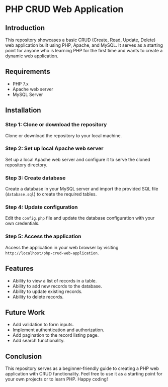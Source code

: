 # PHP CRUD Web Application
## Introduction
This repository showcases a basic CRUD (Create, Read, Update, Delete) web application built using PHP, Apache, and MySQL. It serves as a starting point for anyone who is learning PHP for the first time and wants to create a dynamic web application.

## Requirements
- PHP 7.x
- Apache web server
- MySQL Server

## Installation
### Step 1: Clone or download the repository
Clone or download the repository to your local machine.

### Step 2: Set up local Apache web server
Set up a local Apache web server and configure it to serve the cloned repository directory.

### Step 3: Create database
Create a database in your MySQL server and import the provided SQL file (`database.sql`) to create the required tables.

### Step 4: Update configuration
Edit the `config.php` file and update the database configuration with your own credentials.

### Step 5: Access the application
Access the application in your web browser by visiting `http://localhost/php-crud-web-application`.

## Features
- Ability to view a list of records in a table.
- Ability to add new records to the database.
- Ability to update existing records.
- Ability to delete records.

## Future Work
- Add validation to form inputs.
- Implement authentication and authorization.
- Add pagination to the record listing page.
- Add search functionality.

## Conclusion
This repository serves as a beginner-friendly guide to creating a PHP web application with CRUD functionality. Feel free to use it as a starting point for your own projects or to learn PHP. Happy coding!
